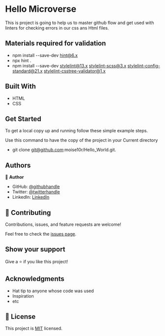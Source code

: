 
# Hello Microverse

This is project is going to help us to master github flow and get used with linters for checking errors in our css ans Html files.

## Materials required for validation

- npm install --save-dev hint@6.x
- npx hint .
- npm install --save-dev stylelint@13.x stylelint-scss@3.x stylelint-config-standard@21.x       stylelint-csstree-validator@1.x



## Built With

- HTML
- CSS


## Get Started
To get a local copy up and running follow these simple example steps.

Use this command to have the copy of the project in your Current directory
-  git clone git@github.com:moise10r/Hello_World.git.

## Authors

👤 **Author**

- GitHub: [@githubhandle](https://github.com/moise10r)
- Twitter: [@twitterhandle](https://twitter.com/MRushanika)
- LinkedIn: [LinkedIn](https://www.linkedin.com/in/nganulo-rushanika-mo%C3%AFse-626139197/)

## 🤝 Contributing

Contributions, issues, and feature requests are welcome!

Feel free to check the [issues page](../../issues/).

## Show your support

Give a ⭐️ if you like this project!

## Acknowledgments

- Hat tip to anyone whose code was used
- Inspiration
- etc

## 📝 License

This project is [MIT](./MIT.md) licensed.
